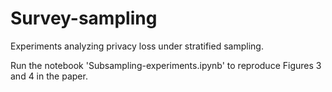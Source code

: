 # Survey-sampling
Experiments analyzing privacy loss under stratified sampling.

Run the notebook 'Subsampling-experiments.ipynb' to reproduce Figures 3 and 4 in the paper.
